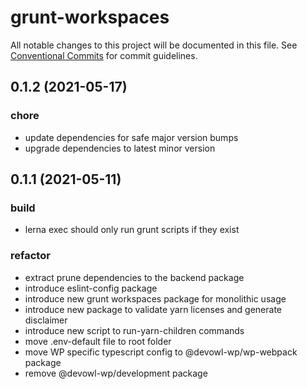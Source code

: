 # grunt-workspaces

All notable changes to this project will be documented in this file.
See [Conventional Commits](https://conventionalcommits.org) for commit guidelines.

## 0.1.2 (2021-05-17)


### chore

* update dependencies for safe major version bumps
* upgrade dependencies to latest minor version





## 0.1.1 (2021-05-11)


### build

* lerna exec should only run grunt scripts if they exist


### refactor

* extract prune dependencies to the backend package
* introduce eslint-config package
* introduce new grunt workspaces package for monolithic usage
* introduce new package to validate yarn licenses and generate disclaimer
* introduce new script to run-yarn-children commands
* move .env-default file to root folder
* move WP specific typescript config to @devowl-wp/wp-webpack package
* remove @devowl-wp/development package
